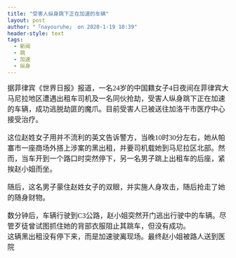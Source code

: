 ```yaml
---
title: "受害人纵身跳下正在加速的车辆"
layout: post
author: "「nayouruhe」 on 2020-1-19 10:39"
header-style: text
tags:
  - 新闻
  - 跳
  - 加速
  - 纵身
---
```


<head></head>
<body>
 <font face="微软雅黑"><font style="font-size:16px">据菲律宾《世界日报》报道，一名24岁的中国籍女子4日夜间在菲律宾大马尼拉地区遭遇出租车司机及一名同伙抢劫，受害人纵身跳下正在加速的车辆，成功逃脱劫匪的魔爪。目前受害人已被送往加洛干市医疗中心接受治疗。</font></font>
 <br> 
 <br> 
 <font face="微软雅黑"><font style="font-size:16px">这位赵姓女子用并不流利的英文告诉警方，当晚10时30分左右，她从帕塞市一座商场外搭上涉案的黑出租，并要司机载她到马尼拉区北部。然而，当车开到一个路口时突然停下，另一名男子跳上出租车的后座，紧挨赵小姐而坐。</font></font>
 <br> 
 <br> 
 <font face="微软雅黑"><font style="font-size:16px">随后，这名男子蒙住赵姓女子的双眼，并实施人身攻击，随后抢走了她的随身财物。</font></font>
 <br> 
 <br> 
 <font face="微软雅黑"><font style="font-size:16px">数分钟后，车辆行驶到C3公路，赵小姐突然开门逃出行驶中的车辆。尽管歹徒曾试图抓住她的背部衣服阻止其跳车，但没有成功。</font></font>
 <br> 
 <font face="微软雅黑"><font style="font-size:16px">这辆黑出租没有停下来，而是加速驶离现场。最终赵小姐被路人送到医院</font></font>
 <br>
</body>


